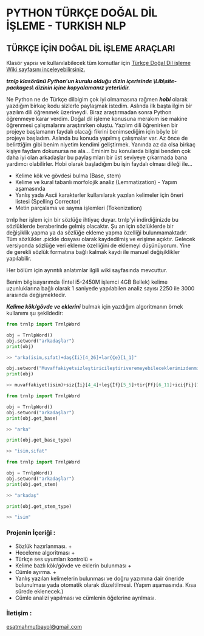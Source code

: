 # PYTHON TÜRKÇE DOĞAL DİL İŞLEME - TURKISH NLP

## TÜRKÇE İÇİN DOĞAL DİL İŞLEME ARAÇLARI

Klasör yapısı ve kullanılabilecek tüm komutlar için [Türkçe Doğal Dil işleme Wiki sayfasını inceleyebilirsiniz.](https://github.com/brolin59/PHYTON-TURKCE-DOGAL-DIL-ISLEME---TURKISH-NLP/wiki)

***trnlp klasörünü Python'un kurulu olduğu dizin içerisinde \Lib\site-packages\ dizinin içine kopyalamanız yeterlidir.***

Ne Python ne de Türkçe dilbigim çok iyi olmamasına rağmen ***hobi*** olarak yazdığım birkaç kodu sizlerle paylaşmak istedim. Aslında ilk başta ilgim bir yazılım dili öğrenmek üzerineydi. Biraz araştırmadan sonra Python öğrenmeye karar verdim. Doğal dil işleme konusuna merakım ise makine öğrenmesi çalışmalarını araştırırken oluştu. Yazılım dili öğrenirken bir projeye başlamanın faydalı olacağı fikrini benimsediğim için böyle bir projeye başladım. Aslında bu konuda yapılmış çalışmalar var. Az önce de belirttiğim gibi benim niyetim kendimi geliştirmek. Yanında az da olsa birkaç kişiye faydam dokunursa ne ala...
Eminim bu konularda bilgisi benden çok daha iyi olan arkadaşlar bu paylaşımları bir üst seviyeye çıkarmada bana yardımcı olabilirler. 
Hobi olarak başladığım bu işin faydalı olması dileği ile...

* Kelime kök ve gövdesi bulma (Base, stem)
* Kelime ve kural tabanlı morfolojik analiz (Lemmatization) - Yapım aşamasında
* Yanlış yada Ascii karakterler kullanılarak yazılan kelimeler için öneri listesi (Spelling Corrector)
* Metin parçalama ve sayma işlemleri (Tokenization)

trnlp her işlem için bir sözlüğe ihtiyaç duyar. trnlp'yi indirdiğinizde bu sözlüklerde beraberinde gelmiş olacaktır. Şu an için sözlüklerde bir değişiklik yapma ya da sözlüğe ekleme yapma özelliği bulunmamaktadır. Tüm sözlükler .pickle dosyası olarak kaydedilmiş ve erişime açıktır. Gelecek versiyonda sözlüğe veri ekleme özelliğini de eklemeyi düşünüyorum. Yine de gerekli sözlük formatına bağlı kalmak kaydı ile manuel değişiklikler yapılabilir.

Her bölüm için ayrıntılı anlatımlar ilgili wiki sayfasında mevcuttur.

Benim bilgisayarımda (İntel i5-2450M işlemci 4GB Bellek) kelime uzunluklarına bağlı olarak 1 saniyede yapılabilen analiz sayısı 2250 ile 3000 arasında değişmektedir.
  
***Kelime kök/gövde ve eklerini*** bulmak için yazdığım algoritmanın örnek kullanımı şu şekildedir:

``` python
from trnlp import TrnlpWord

obj = TrnlpWord()
obj.setword("arkadaşlar")
print(obj)

>> "arka(isim,sıfat)+daş{İi}[4_26]+lar{Çe}[1_1]"

obj.setword("Muvaffakiyetsizleştiricileştiriveremeyebileceklerimizdenmişsiniz")
print(obj)

>> muvaffakiyet(isim)+siz{İi}[4_4]+leş{İf}[5_5]+tir{Ff}[6_11]+ici{Fi}[7_3]+leş{İf}[5_5]+tir{Ff}[6_11]+iver{BfVer}[3_4]+eme{Ytsz}[3_19]+yebil{BfBil}[3_1]+ecek{Fs}[8_9]+ler{Çe}[1_1]+imiz{İe1ç}[1_4]+den{HeUzk}[1_23]+miş{EfGçMiş}[1_38]+siniz{EfKe2ç}[1_50]

```

``` python
from trnlp import TrnlpWord

obj = TrnlpWord()
obj.setword("arkadaşlar")
print(obj.get_base)

>> "arka"

print(obj.get_base_type)

>> "isim,sıfat"
```

``` python
from trnlp import TrnlpWord

obj = TrnlpWord()
obj.setword("arkadaşlar")
print(obj.get_stem)

>> "arkadaş"

print(obj.get_stem_type)

>> "isim"
```

### Projenin İçeriği :
  
- Sözlük hazırlanması. +
- Heceleme algoritması +
- Türkçe ses uyumları kontrolü +
- Kelime bazlı kök/gövde ve eklerin bulunması +
- Cümle ayırma. +
- Yanlış yazılan kelimelerin bulunması ve doğru yazımına dair öneride bulunulması yada otomatik olarak düzeltilmesi. (Yapım aşamasında. Kısa sürede eklenecek.)
- Cümle analizi yapılması ve cümlenin öğelerine ayrılması.

### İletişim :
esatmahmutbayol@gmail.com
